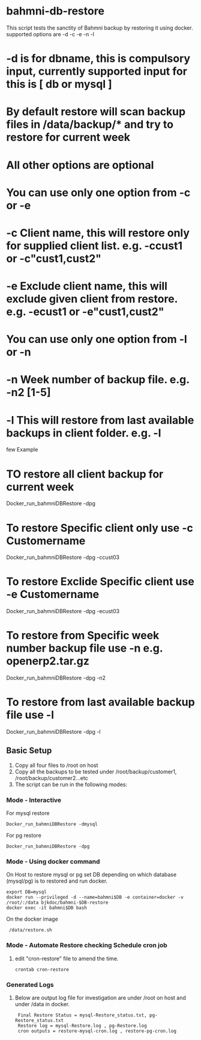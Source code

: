 # bahmni-db-restore

This script tests the sanctity of Bahmni backup by restoring it using docker.
 supported options are -d -c -e -n -l
#  
#    -d is for dbname, this is compulsory input,  currently supported input for this is [ db or mysql ]
# By default restore will scan backup files in /data/backup/* and try to restore for current week
#    All other options are optional
#  You can use only one option from -c or -e
#    -c Client name, this will  restore only for supplied client list. e.g. -ccust1 or -c"cust1,cust2"
#    -e Exclude client name, this will exclude given client from restore. e.g. -ecust1 or -e"cust1,cust2"
#  You can use only one option from -l or -n
#    -n Week number of backup file. e.g. -n2 [1-5] 
#    -l This will restore from last available backups in client folder. e.g. -l
few Example
# TO restore all client backup for current week
  Docker_run_bahmniDBRestore -dpg
# To restore Specific client only use -c Customername
  Docker_run_bahmniDBRestore -dpg -ccust03
# To restore Exclide Specific client use -e Customername
  Docker_run_bahmniDBRestore -dpg -ecust03
# To restore from Specific week number backup file use -n  e.g. openerp2.tar.gz
  Docker_run_bahmniDBRestore -dpg -n2
# To restore from last available backup file use -l
  Docker_run_bahmniDBRestore -dpg -l

## Basic Setup
1. Copy all four files to /root on host
2. Copy all the backups to be tested under /root/backup/customer1, /root/backup/customer2...etc
3. The script can be run in the following modes:


### Mode - Interactive
  
  For mysql restore
    
    Docker_run_bahmniDBRestore -dmysql
  
  For pg restore
    
    Docker_run_bahmniDBRestore -dpg

### Mode - Using docker command
  On Host to restore mysql or pg set DB depending on which database (mysql/pg) is to restored and run docker.
    
    export DB=mysql
    docker run --privileged -d --name=bahmni$DB -e container=docker -v /root/:/data bjkdoc/bahmni-$DB-restore
    docker exec -it bahmni$DB bash

  On the docker image
    
     /data/restore.sh 
  
### Mode - Automate Restore checking Schedule cron job 
1. edit "cron-restore" file to amend the time.

       crontab cron-restore

### Generated Logs
1. Below are output log file for investigation are under /root on host and under /data in docker.
   
        Final Restore Status = mysql-Restore_status.txt, pg-Restore_status.txt
        Restore log = mysql-Restore.log , pg-Restore.log
        cron outputs = restore-mysql-cron.log , restore-pg-cron.log



